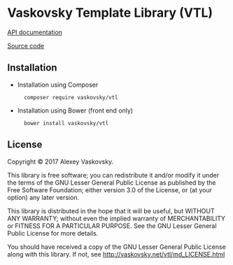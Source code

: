 # Vaskovsky Template Library (VTL)

[API documentation](http://vaskovsky.net/vtl/annotated.html)

[Source code](https://github.com/vaskovsky/vtl)

## Installation

* Installation using Composer

		composer require vaskovsky/vtl

* Installation using Bower (front end only)

		bower install vaskovsky/vtl

## License

Copyright © 2017 Alexey Vaskovsky.

This library is free software; you can redistribute it and/or
modify it under the terms of the GNU Lesser General Public
License as published by the Free Software Foundation; either
version 3.0 of the License, or (at your option) any later version.

This library is distributed in the hope that it will be useful,
but WITHOUT ANY WARRANTY; without even the implied warranty of
MERCHANTABILITY or FITNESS FOR A PARTICULAR PURPOSE. See the GNU
Lesser General Public License for more details.

You should have received a copy of the GNU Lesser General Public
License along with this library. If not, see
<http://vaskovsky.net/vtl/md_LICENSE.html>
